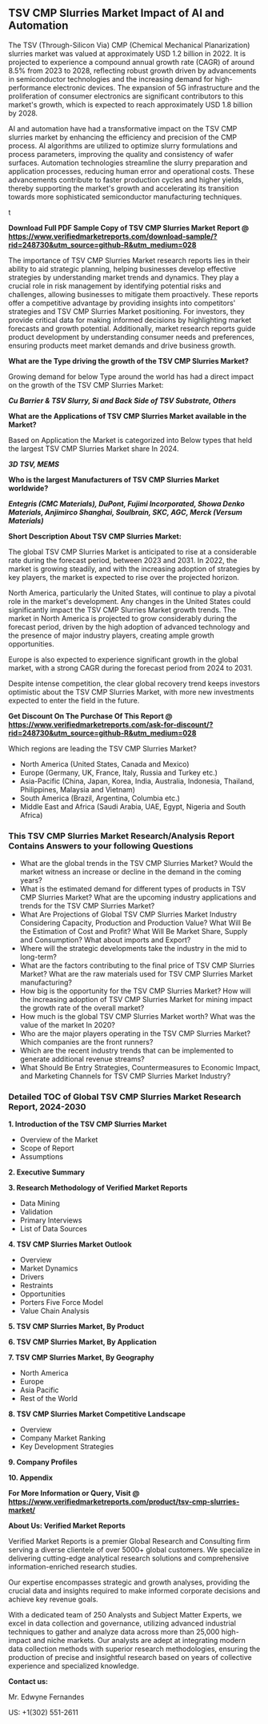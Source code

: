 <h2>TSV CMP Slurries Market Impact of AI and Automation</h2><p>The TSV (Through-Silicon Via) CMP (Chemical Mechanical Planarization) slurries market was valued at approximately USD 1.2 billion in 2022. It is projected to experience a compound annual growth rate (CAGR) of around 8.5% from 2023 to 2028, reflecting robust growth driven by advancements in semiconductor technologies and the increasing demand for high-performance electronic devices. The expansion of 5G infrastructure and the proliferation of consumer electronics are significant contributors to this market's growth, which is expected to reach approximately USD 1.8 billion by 2028.</p><p>AI and automation have had a transformative impact on the TSV CMP slurries market by enhancing the efficiency and precision of the CMP process. AI algorithms are utilized to optimize slurry formulations and process parameters, improving the quality and consistency of wafer surfaces. Automation technologies streamline the slurry preparation and application processes, reducing human error and operational costs. These advancements contribute to faster production cycles and higher yields, thereby supporting the market's growth and accelerating its transition towards more sophisticated semiconductor manufacturing techniques.</p>t</p><p id="" class=""><strong>Download Full PDF Sample Copy of TSV CMP Slurries Market Report @ <a href="https://www.verifiedmarketreports.com/download-sample/?rid=248730&utm_source=github-R&utm_medium=028" target="_blank">https://www.verifiedmarketreports.com/download-sample/?rid=248730&utm_source=github-R&utm_medium=028</a></strong></p><p>The importance of&nbsp;TSV CMP Slurries Market research reports lies in their ability to aid strategic planning, helping businesses develop effective strategies by understanding market trends and dynamics. They play a crucial role in risk management by identifying potential risks and challenges, allowing businesses to mitigate them proactively. These reports offer a competitive advantage by providing insights into competitors' strategies and TSV CMP Slurries Market positioning. For investors, they provide critical data for making informed decisions by highlighting market forecasts and growth potential. Additionally, market research reports guide product development by understanding consumer needs and preferences, ensuring products meet market demands and drive business growth.</p><p><strong>What are the&nbsp;Type driving the growth of the TSV CMP Slurries Market?</strong></p><p id="" class="">Growing demand for below Type around the world has had a direct impact on the growth of the TSV CMP Slurries Market:</p><em><strong>Cu Barrier & TSV Slurry, Si and Back Side of TSV Substrate, Others</strong></em></p><strong>What are the&nbsp;Applications&nbsp;of TSV CMP Slurries Market available in the Market?</strong></p><p id="" class="">Based on Application the Market is categorized into Below types that held the largest TSV CMP Slurries Market share In 2024.</p><em><strong>3D TSV, MEMS</strong></em></p><strong>Who is the largest Manufacturers of TSV CMP Slurries Market worldwide?</strong></p><p><em><strong>Entegris (CMC Materials), DuPont, Fujimi Incorporated, Showa Denko Materials, Anjimirco Shanghai, Soulbrain, SKC, AGC, Merck (Versum Materials)</strong></em></p><p id="" class=""><strong>Short Description About TSV CMP Slurries Market:</strong></p><p>The global TSV CMP Slurries Market is anticipated to rise at a considerable rate during the forecast period, between 2023 and 2031. In 2022, the market is growing steadily, and with the increasing adoption of strategies by key players, the market is expected to rise over the projected horizon.</p><p>North America, particularly the United States, will continue to play a pivotal role in the market's development. Any changes in the United States could significantly impact the TSV CMP Slurries Market growth trends. The market in North America is projected to grow considerably during the forecast period, driven by the high adoption of advanced technology and the presence of major industry players, creating ample growth opportunities.</p><p>Europe is also expected to experience significant growth in the global market, with a strong CAGR during the forecast period from 2024 to 2031.</p><p>Despite intense competition, the clear global recovery trend keeps investors optimistic about the TSV CMP Slurries Market, with more new investments expected to enter the field in the future.</p><p id="" class=""><strong>Get Discount On The Purchase Of This Report @ <a href="https://www.verifiedmarketreports.com/ask-for-discount/?rid=248730&utm_source=github-R&utm_medium=028" target="_blank">https://www.verifiedmarketreports.com/ask-for-discount/?rid=248730&utm_source=github-R&utm_medium=028</a></strong></p>Which regions are leading the TSV CMP Slurries Market?</p><ul><li>North America (United States, Canada and Mexico)</li><li>Europe (Germany, UK, France, Italy, Russia and Turkey etc.)</li><li>Asia-Pacific (China, Japan, Korea, India, Australia, Indonesia, Thailand, Philippines, Malaysia and Vietnam)</li><li>South America (Brazil, Argentina, Columbia etc.)</li><li>Middle East and Africa (Saudi Arabia, UAE, Egypt, Nigeria and South Africa)</li></ul><h3 id="" class="">This TSV CMP Slurries Market Research/Analysis Report Contains Answers to your following Questions</h3><ul><li>What are the global trends in the TSV CMP Slurries Market? Would the market witness an increase or decline in the demand in the coming years?</li><li>What is the estimated demand for different types of products in TSV CMP Slurries Market? What are the upcoming industry applications and trends for the TSV CMP Slurries Market?</li><li>What Are Projections of Global TSV CMP Slurries Market Industry Considering Capacity, Production and Production Value? What Will Be the Estimation of Cost and Profit? What Will Be Market Share, Supply and Consumption? What about imports and Export?</li><li>Where will the strategic developments take the industry in the mid to long-term?</li><li>What are the factors contributing to the final price of TSV CMP Slurries Market? What are the raw materials used for TSV CMP Slurries Market manufacturing?</li><li>How big is the opportunity for the TSV CMP Slurries Market? How will the increasing adoption of TSV CMP Slurries Market for mining impact the growth rate of the overall market?</li><li>How much is the global TSV CMP Slurries Market worth? What was the value of the market In 2020?</li><li>Who are the major players operating in the TSV CMP Slurries Market? Which companies are the front runners?</li><li>Which are the recent industry trends that can be implemented to generate additional revenue streams?</li><li>What Should Be Entry Strategies, Countermeasures to Economic Impact, and Marketing Channels for TSV CMP Slurries Market Industry?</li></ul><h3 id="" class="">Detailed TOC of Global TSV CMP Slurries Market Research Report, 2024-2030</h3><p id="" class=""><strong>1. Introduction of the TSV CMP Slurries Market</strong></p><ul><li>Overview of the Market</li><li>Scope of Report</li><li>Assumptions</li></ul><p id="" class=""><strong>2. Executive Summary</strong></p><p id="" class=""><strong>3. Research Methodology of Verified Market Reports</strong></p><ul><li>Data Mining</li><li>Validation</li><li>Primary Interviews</li><li>List of Data Sources</li></ul><p id="" class=""><strong>4. TSV CMP Slurries Market Outlook</strong></p><ul><li>Overview</li><li>Market Dynamics</li><li>Drivers</li><li>Restraints</li><li>Opportunities</li><li>Porters Five Force Model</li><li>Value Chain Analysis</li></ul><p id="" class=""><strong>5. TSV CMP Slurries Market, By Product</strong></p><p id="" class=""><strong>6. TSV CMP Slurries Market, By Application</strong></p><p id="" class=""><strong>7. TSV CMP Slurries Market, By Geography</strong></p><ul><li>North America</li><li>Europe</li><li>Asia Pacific</li><li>Rest of the World</li></ul><p id="" class=""><strong>8. TSV CMP Slurries Market Competitive Landscape</strong></p><ul><li>Overview</li><li>Company Market Ranking</li><li>Key Development Strategies</li></ul><p id="" class=""><strong>9. Company Profiles</strong></p><p id="" class=""><strong>10. Appendix</strong></p><p id="" class=""><strong>For More Information or Query, Visit @ <a href="https://www.verifiedmarketreports.com/product/tsv-cmp-slurries-market/" target="_blank">https://www.verifiedmarketreports.com/product/tsv-cmp-slurries-market/</a></strong></p><p id="" class=""><strong>About Us: Verified Market Reports</strong></p><p id="" class="">Verified Market Reports is a premier Global Research and Consulting firm serving a diverse clientele of over 5000+ global customers. We specialize in delivering cutting-edge analytical research solutions and comprehensive information-enriched research studies.</p><p id="" class="">Our expertise encompasses strategic and growth analyses, providing the crucial data and insights required to make informed corporate decisions and achieve key revenue goals.</p><p id="" class="">With a dedicated team of 250 Analysts and Subject Matter Experts, we excel in data collection and governance, utilizing advanced industrial techniques to gather and analyze data across more than 25,000 high-impact and niche markets. Our analysts are adept at integrating modern data collection methods with superior research methodologies, ensuring the production of precise and insightful research based on years of collective experience and specialized knowledge.</p><p id="" class=""><strong>Contact us:</strong></p><p id="" class="">Mr. Edwyne Fernandes</p><p id="" class="">US: +1(302) 551-2611</p>